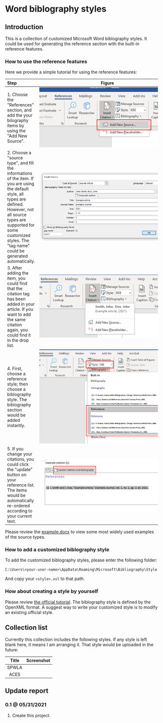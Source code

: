 # Word biblography styles

## Introduction

This is a collection of customized Microsoft Word biblography styles. It could be used for generating the reference section with the built-in reference features.

### How to use the reference features

Here we provide a simple tutorial for using the reference features:

|  Step  |  Figure  |
| :----- | :------: |
| 1. Choose the "References" section, and add the your bilography items by using the "Add New Source". | <img src="./display/intro-1.png" style="min-width: 450px"> |
| 2. Choose a "source type", and fill the informations of the item. If you are using the default style, all types are defined. However, not all source types are supported for some customized styles. The "tag name" could be generated automatically. | <img src="./display/intro-2.png" style="min-width: 450px"> |
| 3. After adding the item, you could find that the citation tag has been added in your article. If you want to add the same citation again, you could find it in the drop list. | <img src="./display/intro-3.png" style="min-width: 450px"> |
| 4. First, choose a reference style; then choose a biblography style. The biblography section would be added instantly. | <img src="./display/intro-4.png" style="min-width: 450px"> |
| 5. If you change your citations, you could click the "update" button on your reference list. The items would be automatically re-ordered according to your current text. | <img src="./display/intro-5.png" style="min-width: 450px"> |

Please review the [example.docx](./example.docx) to view some most widely used examples of the source types.

### How to add a customized biblography style

To add the customized biblography styles, please enter the following folder:

```batch
C:\Users\<your-user-name>\AppData\Roaming\Microsoft\Bibliography\Style
```

And copy your `<style>.xsl` to that path.

### How about creating a style by yourself

Please review [the official tutorial][ms-style]. The biblography style is defined by the OpenXML format. A suggest way to write your customized style is to modify an existing official style.

## Collection list

Currently this collection includes the following styles. If any style is left blank here, it means I am arranging it. That style would be uploaded in the future:

| Title | Screenshot|
| :-----: | :-----: |
| SPWLA |  |
| ACES |  |

## Update report

### 0.1 @ 05/31/2021

1. Create this project.

[ms-style]:https://docs.microsoft.com/en-us/office/vba/word/concepts/objects-properties-methods/create-custom-bibliography-styles "Create Custom Bibliography Styles"
[ex-spwla]:../../tree/SPWLA
[ex-aces]:../../tree/ACES
